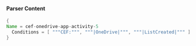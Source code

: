 #### Parser Content
```Java
{
Name = cef-onedrive-app-activity-5
  Conditions = [ """CEF:""", """|OneDrive|""", """|ListCreated|""" ]
}
```